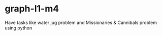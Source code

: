 # graph-l1-m4
Have tasks like water jug problem and Missionaries &amp; Cannibals problem using python
